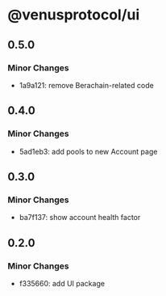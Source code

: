 # @venusprotocol/ui

## 0.5.0

### Minor Changes

- 1a9a121: remove Berachain-related code

## 0.4.0

### Minor Changes

- 5ad1eb3: add pools to new Account page

## 0.3.0

### Minor Changes

- ba7f137: show account health factor

## 0.2.0

### Minor Changes

- f335660: add UI package
